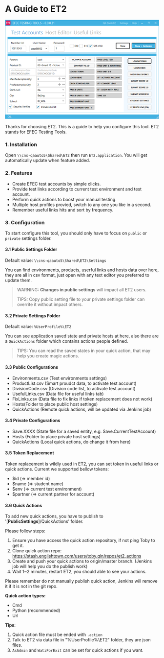 
A Guide to ET2
=============================

![EFEC Testing Tools](Resources/et2_screenshot.png)

Thanks for choosing ET2. This is a guide to help you configure this tool. ET2 stands for EFEC Testing Tools.

### 1. Installation

Open `\\cns-qaauto5\Shared\ET2` then run `ET2.application`. You will get automatically update when feature added.

### 2. Features

- Create EFEC test accounts by simple clicks.
- Provide test links according to current test environment and test account.
- Perform quick actions to boost your manual testing.
- Multiple host profiles provied, switch to any one you like in a second.
- Remember useful links hits and sort by frequency.

### 3. Configuration

To start configure this tool, you should only have to focus on `public` or `private` settings folder.

#### 3.1 Public Settings Folder

Default value: `\\cns-qaauto5\Shared\ET2\Settings`

You can find environments, products, userful links and hosts data over here, they are all in csv format, just open with any text editor you preferred to update them. 

> WARNING: **Changes in public settings** will impact all ET2 users.
>
> TIPS: Copy public setting file to your private settings folder can overrite it without impact others.

#### 3.2 Private Settings Folder

Default value: `%UserProfile%\ET2`

You can see application saved state and private hosts at here, also there are a `QuickActions` folder which contains actions people defined.

> TIPS: You can read the saved states in your quick action, that may help you create magic actions.

#### 3.3 Public Configurations

- Environments.csv (Test environments settings)
- ProductList.csv (Smart proudct data, to activate test account)
- DivisionCode.csv (Division code list, to activate test account)
- UsefulLinks.csv (Data file for useful links tab)
- FixLinks.csv (Data file to fix links if token replacement does not work)
- Hosts(Folder to place public host settings)
- QuickActions (Remote quick actions, will be updated via Jenkins job)

#### 3.4 Private Configurations

- Save.XXXX (State file for a saved entity, e.g. Save.CurrentTestAccount)
- Hosts (Folder to place private host settings)
- QuickActions (Local quick actions, do change it from here)

#### 3.5 Token Replacement

Token replacement is wildly used in ET2, you can set token in useful links or quick actions. Current we supported bellow tokens:

- $id (=> member id)
- $name (=> student name)
- $env (=> current test environment)
- $partner (=> current partner for account)

#### 3.6 Quick Actions

To add new quick actions, you have to publish to '[**PublicSettings**]/QuickActions' folder. 

Please follow steps:

1. Ensure you have access the quick action repository, if not ping Toby to get it.
2. Clone quick action repo: https://stash.englishtown.com/users/toby.qin/repos/et2_actions
3. Create and push your quick actions to origin/master branch. (Jenkins job will help you do the publish work)
4. Wait 1~2 minutes, restart ET2, you should able to see your actions.

Please remember do not manually publish quick action, Jenkins will remove it if it is not in the git repo. 

**Quick action types:**

- Cmd
- Python (recommended)
- Url

**Tips:**

1. Quick action file must be ended with `.action`
2. Talk to ET2 via data file in "%UserProfile%\ET2" folder, they are json files.
3. `AsAdmin` and `WatiForExit` can be set for quick actions if you want.
